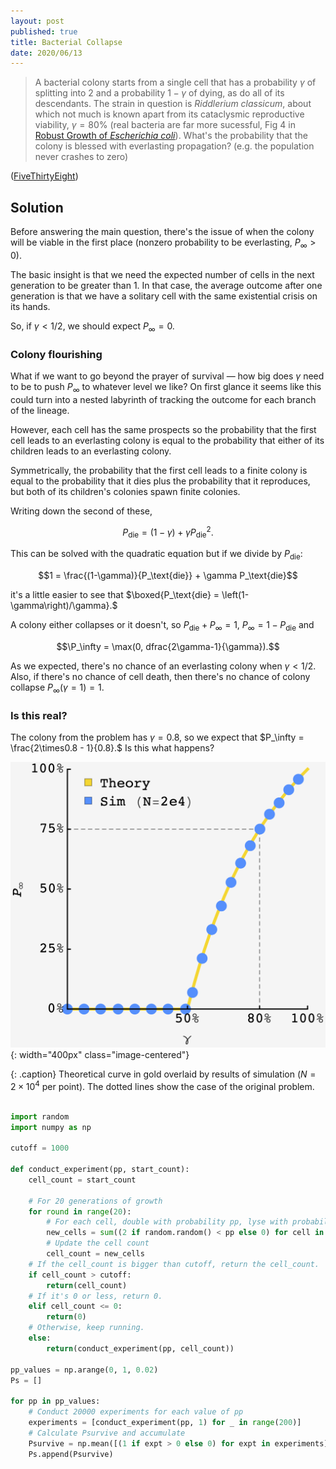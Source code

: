 ```yaml
---
layout: post
published: true
title: Bacterial Collapse
date: 2020/06/13
---
```


>A bacterial colony starts from a single cell that has a probability $\gamma$ of splitting into $2$ and a probability $1-\gamma$ of dying, as do all of its descendants. The strain in question is _Riddlerium classicum_, about which not much is known apart from its cataclysmic reproductive viability, $\gamma = 80\%$ (real bacteria are far more sucessful, Fig 4 in [Robust Growth of _Escherichia coli_](https://jun.ucsd.edu/files/publications/RobustGrowth_complete_CurrBiol2010.pdf)). What's the probability that the colony is blessed with everlasting propagation? (e.g. the population never crashes to zero)

<!--more-->

([FiveThirtyEight](https://fivethirtyeight.com/features/how-long-will-the-bacterial-colony-last/))

## Solution

Before answering the main question, there's the issue of when the colony will be viable in the first place (nonzero probability to be everlasting, $P_\infty > 0$). 

The basic insight is that we need the expected number of cells in the next generation to be greater than $1$. In that case, the average outcome after one generation is that we have a solitary cell with the same existential crisis on its hands. 

So, if $\gamma < 1/2,$ we should expect $P_\infty = 0.$

### Colony flourishing

What if we want to go beyond the prayer of survival — how big does $\gamma$ need to be to push $P_\infty$ to whatever level we like? On first glance it seems like this could turn into a nested labyrinth of tracking the outcome for each branch of the lineage. 

However, each cell has the same prospects so the probability that the first cell leads to an everlasting colony is equal to the probability that either of its children leads to an everlasting colony. 

Symmetrically, the probability that the first cell leads to a finite colony is equal to the probability that it dies plus the probability that it reproduces, but both of its children's colonies spawn finite colonies.

Writing down the second of these, 

$$P_\text{die} = (1-\gamma) + \gamma P_\text{die}^2.$$ 

This can be solved with the quadratic equation but if we divide by $P_\text{die}$: 

$$1 = \frac{(1-\gamma)}{P_\text{die}} + \gamma P_\text{die}$$

it's a little easier to see that $\boxed{P_\text{die} = \left(1-\gamma\right)/\gamma}.$

A colony either collapses or it doesn't, so $P_\text{die} + P_\infty = 1,$ $P_\infty = 1 - P_\text{die}$ and

$$\P_\infty = \max(0, dfrac{2\gamma-1}{\gamma}).$$

As we expected, there's no chance of an everlasting colony when $\gamma < 1/2.$ Also, if there's no chance of cell death, then there's no chance of colony collapse $P_\infty(\gamma = 1) = 1.$

### Is this real?

The colony from the problem has $\gamma = 0.8,$ so we expect that $P_\infty = \frac{2\times0.8 - 1}{0.8}.$ Is this what happens?

![](/img/2020-06-14-bacteria-collapse.png){: width="400px" class="image-centered"}

{: .caption}
Theoretical curve in gold overlaid by results of simulation ($N=2\times 10^4$ per point). The dotted lines show the case of the original problem.

```python

import random
import numpy as np

cutoff = 1000

def conduct_experiment(pp, start_count):
    cell_count = start_count

    # For 20 generations of growth
    for round in range(20):
        # For each cell, double with probability pp, lyse with probability (1 - pp)
        new_cells = sum((2 if random.random() < pp else 0) for cell in range(cell_count))
        # Update the cell count
        cell_count = new_cells
    # If the cell_count is bigger than cutoff, return the cell_count.
    if cell_count > cutoff:
        return(cell_count)
    # If it's 0 or less, return 0.
    elif cell_count <= 0:
        return(0)
    # Otherwise, keep running.
    else:
        return(conduct_experiment(pp, cell_count))
        
pp_values = np.arange(0, 1, 0.02)
Ps = []

for pp in pp_values:
    # Conduct 20000 experiments for each value of pp
    experiments = [conduct_experiment(pp, 1) for _ in range(200)]
    # Calculate Psurvive and accumulate
    Psurvive = np.mean([(1 if expt > 0 else 0) for expt in experiments])
    Ps.append(Psurvive)

```






<br>
